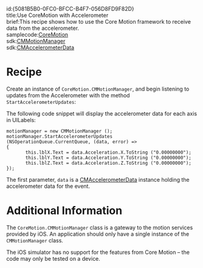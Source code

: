 id:{5081B5B0-0FC0-BFCC-B4F7-056D8FD9F82D}  
title:Use CoreMotion with Accelerometer  
brief:This recipe shows how to use the Core Motion framework to receive data from the accelerometer.  
samplecode:[CoreMotion](https://github.com/xamarin/recipes/tree/master/ios/input/accelerometer/use_coremotion_with_accelerometer)  
sdk:[CMMotionManager](http://developer.apple.com/library/ios/#documentation/CoreMotion/Reference/CMMotionManager_Class/Reference/Reference.html)  
sdk:[CMAccelerometerData](http://docs.go-mono.com/?link=T%3aMonoTouch.CoreMotion.CMAccelerometerData)  

<a name="Recipe" class="injected"></a>


# Recipe

Create an instance of `CoreMotion.CMMotionManager`, and begin
listening to updates from the Accelerometer with the method
`StartAccelerometerUpdates`:

The following code snippet will display the accelerometer data for each axis
in UILabels:

```
motionManager = new CMMotionManager ();
motionManager.StartAccelerometerUpdates (NSOperationQueue.CurrentQueue, (data, error) =>
{
       this.lblX.Text = data.Acceleration.X.ToString ("0.00000000");
       this.lblY.Text = data.Acceleration.Y.ToString ("0.00000000");
       this.lblZ.Text = data.Acceleration.Z.ToString ("0.00000000");
});
```

The first parameter, `data` is a  [CMAccelerometerData](http://api.xamarin.com/?link=T%3aCoreMotion.CMAccelerometerData) instance holding the accelerometer data for the event.

# Additional Information

The `CoreMotion.CMMotionManager` class is a gateway to the motion
services provided by iOS. An application should only have a single instance of
the `CMMotionManager` class.

The iOS simulator has no support for the features from Core Motion – the
code may only be tested on a device.
